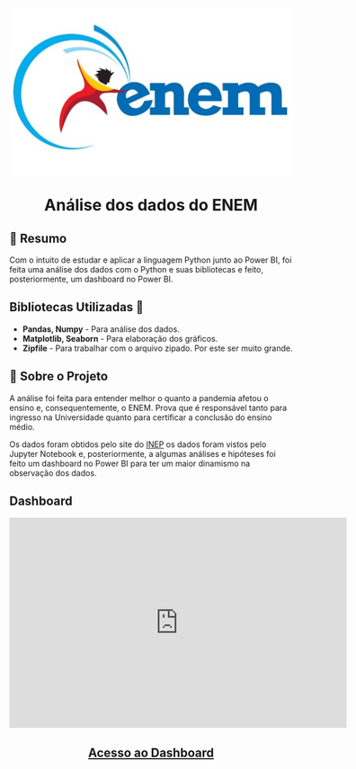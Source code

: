 <h1 align='center'>
    <img src='enem.jpg'/>
    <p>Análise dos dados do ENEM </p>
</h1>

##  📕 Resumo

Com o intuito de estudar e aplicar a linguagem Python junto ao Power BI, foi feita uma análise dos dados com o Python e suas bibliotecas e feito, posteriormente, um dashboard no Power BI.

## Bibliotecas Utilizadas 🔨

  - **Pandas, Numpy** - Para análise dos dados.
  - **Matplotlib, Seaborn** - Para elaboração dos gráficos.
  - **Zipfile** - Para trabalhar com o arquivo zipado. Por este ser muito grande.


## 📗 Sobre o Projeto

A análise foi feita para entender melhor o quanto a pandemia afetou o ensino e, consequentemente, o ENEM. Prova que é responsável tanto para ingresso na Universidade quanto para certificar a conclusão do ensino médio.

Os dados foram obtidos pelo site do [INEP](https://www.gov.br/inep/pt-br/acesso-a-informacao/dados-abertos/microdados/enem) os dados foram vistos pelo Jupyter Notebook e, posteriormente, a algumas análises e hipóteses foi feito um dashboard no Power BI para ter um maior dinamismo na observação dos dados.

## Dashboard

<div align='center'>
<iframe title="Report Section" width="600" height="373.5" src="https://app.powerbi.com/view?r=eyJrIjoiYTk5YjgyMjItZWQ1Zi00ZDhiLWJiMTEtZDhjZjlhYjMxYmU5IiwidCI6IjBhZjA3OTM5LWZjY2EtNDkyNi1hMzdiLTNkMDY4MmY2M2M2YyJ9" frameborder="0" allowFullScreen="true"></iframe>
</div>

<h2 align='center'>
<a href="https://app.powerbi.com/view?r=eyJrIjoiYTk5YjgyMjItZWQ1Zi00ZDhiLWJiMTEtZDhjZjlhYjMxYmU5IiwidCI6IjBhZjA3OTM5LWZjY2EtNDkyNi1hMzdiLTNkMDY4MmY2M2M2YyJ9" target="_blank">Acesso ao Dashboard</a>
</h2>